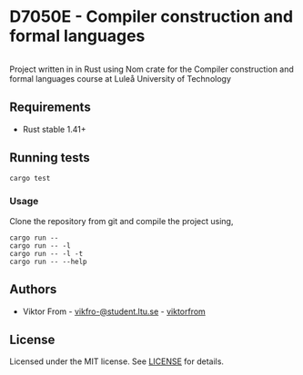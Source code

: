 # D7050E - Compiler construction and formal languages
###### 
Project written in in Rust using Nom crate for the Compiler construction and formal languages course at Luleå University of Technology

## Requirements
* Rust stable 1.41+ 

## Running tests

```
cargo test
```

### Usage
Clone the repository from git and compile the project using,

```
cargo run -- 
cargo run -- -l
cargo run -- -l -t
cargo run -- --help
```

## Authors
* Viktor From - vikfro-@student.ltu.se - [viktorfrom](https://github.com/viktorfrom)

## License
Licensed under the MIT license. See [LICENSE](LICENSE) for details.